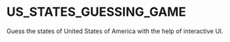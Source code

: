 # US_STATES_GUESSING_GAME
Guess the states of United States of America with the help of interactive UI.
